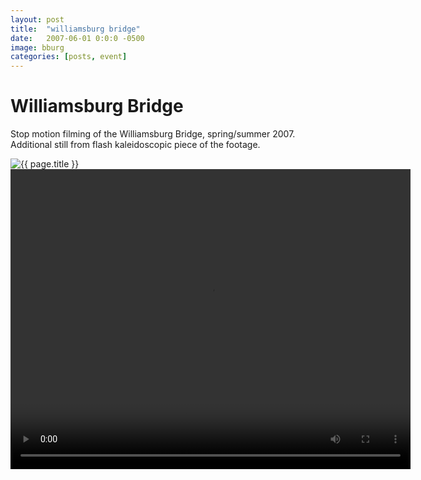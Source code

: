 ```yaml
---
layout: post
title:  "williamsburg bridge"
date:   2007-06-01 0:0:0 -0500
image: bburg
categories: [posts, event]
---
```


# Williamsburg Bridge

Stop motion filming of the Williamsburg Bridge, spring/summer 2007. Additional still from flash kaleidoscopic piece of the footage.

<img class="img img__post" src="{{ site.base_img_path }}{{ page.image }}.jpg" alt="{{ page.title }}" />

<video width="640" height="480" controls>
  <source src="/assets/mov/bridge.m4v" type="video/mp4">
  Your browser does not support the video tag.
</video>
